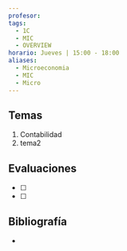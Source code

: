 ```yaml
---
profesor: 
tags:
  - 1C
  - MIC
  - OVERVIEW
horario: Jueves | 15:00 - 18:00
aliases:
  - Microeconomia
  - MIC
  - Micro
---
```

## Temas
1. Contabilidad
2. tema2
## Evaluaciones
- [ ] 
- [ ] 

## Bibliografía
- 
